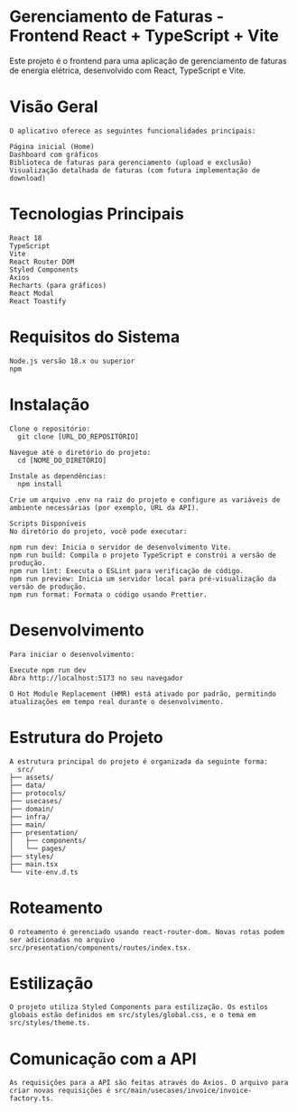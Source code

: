# Gerenciamento de Faturas - Frontend React + TypeScript + Vite

Este projeto é o frontend para uma aplicação de gerenciamento de faturas de energia elétrica, desenvolvido com React, TypeScript e Vite.

# Visão Geral

    O aplicativo oferece as seguintes funcionalidades principais:

    Página inicial (Home)
    Dashboard com gráficos
    Biblioteca de faturas para gerenciamento (upload e exclusão)
    Visualização detalhada de faturas (com futura implementação de download)

# Tecnologias Principais

    React 18
    TypeScript
    Vite
    React Router DOM
    Styled Components
    Axios
    Recharts (para gráficos)
    React Modal
    React Toastify

# Requisitos do Sistema

    Node.js versão 18.x ou superior
    npm

# Instalação

    Clone o repositório:
      git clone [URL_DO_REPOSITÓRIO]

    Navegue até o diretório do projeto:
      cd [NOME_DO_DIRETÓRIO]

    Instale as dependências:
      npm install

    Crie um arquivo .env na raiz do projeto e configure as variáveis de ambiente necessárias (por exemplo, URL da API).

    Scripts Disponíveis
    No diretório do projeto, você pode executar:

    npm run dev: Inicia o servidor de desenvolvimento Vite.
    npm run build: Compila o projeto TypeScript e constrói a versão de produção.
    npm run lint: Executa o ESLint para verificação de código.
    npm run preview: Inicia um servidor local para pré-visualização da versão de produção.
    npm run format: Formata o código usando Prettier.

# Desenvolvimento

    Para iniciar o desenvolvimento:

    Execute npm run dev
    Abra http://localhost:5173 no seu navegador

    O Hot Module Replacement (HMR) está ativado por padrão, permitindo atualizações em tempo real durante o desenvolvimento.

# Estrutura do Projeto

    A estrutura principal do projeto é organizada da seguinte forma:
      src/
    ├── assets/
    ├── data/
    ├── protocols/
    ├── usecases/
    ├── domain/
    ├── infra/
    ├── main/
    ├── presentation/
    │   ├── components/
    │   └── pages/
    ├── styles/
    ├── main.tsx
    └── vite-env.d.ts

# Roteamento

    O roteamento é gerenciado usando react-router-dom. Novas rotas podem ser adicionadas no arquivo src/presentation/components/routes/index.tsx.

# Estilização

    O projeto utiliza Styled Components para estilização. Os estilos globais estão definidos em src/styles/global.css, e o tema em src/styles/theme.ts.

# Comunicação com a API

    As requisições para a API são feitas através do Axios. O arquivo para criar novas requisições é src/main/usecases/invoice/invoice-factory.ts.
